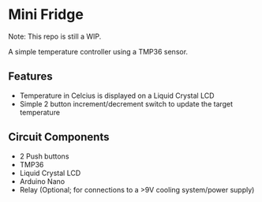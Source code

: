 # Mini Fridge 
Note: This repo is still a WIP.

A simple temperature controller using a TMP36 sensor. 

## Features
- Temperature in Celcius is displayed on a Liquid Crystal LCD
- Simple 2 button increment/decrement switch to update the target temperature

## Circuit Components 
- 2 Push buttons
- TMP36
- Liquid Crystal LCD 
- Arduino Nano
- Relay (Optional; for connections to a >9V cooling system/power supply)
